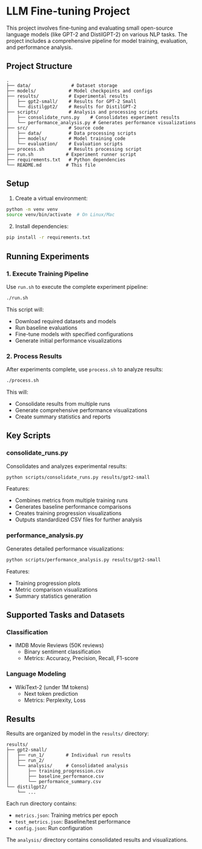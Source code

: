 # LLM Fine-tuning Project

This project involves fine-tuning and evaluating small open-source language models (like GPT-2 and DistilGPT-2) on various NLP tasks. The project includes a comprehensive pipeline for model training, evaluation, and performance analysis.

## Project Structure

```
.
├── data/               # Dataset storage
├── models/            # Model checkpoints and configs
├── results/           # Experimental results
│   ├── gpt2-small/    # Results for GPT-2 Small
│   └── distilgpt2/    # Results for DistilGPT-2
├── scripts/           # Analysis and processing scripts
│   ├── consolidate_runs.py    # Consolidates experiment results
│   └── performance_analysis.py # Generates performance visualizations
├── src/               # Source code
│   ├── data/          # Data processing scripts
│   ├── models/        # Model training code
│   └── evaluation/    # Evaluation scripts
├── process.sh         # Results processing script
├── run.sh            # Experiment runner script
├── requirements.txt   # Python dependencies
└── README.md         # This file
```

## Setup

1. Create a virtual environment:
```bash
python -m venv venv
source venv/bin/activate  # On Linux/Mac
```

2. Install dependencies:
```bash
pip install -r requirements.txt
```

## Running Experiments

### 1. Execute Training Pipeline
Use `run.sh` to execute the complete experiment pipeline:
```bash
./run.sh
```

This script will:
- Download required datasets and models
- Run baseline evaluations
- Fine-tune models with specified configurations
- Generate initial performance visualizations

### 2. Process Results
After experiments complete, use `process.sh` to analyze results:
```bash
./process.sh
```

This will:
- Consolidate results from multiple runs
- Generate comprehensive performance visualizations
- Create summary statistics and reports

## Key Scripts

### consolidate_runs.py
Consolidates and analyzes experimental results:
```bash
python scripts/consolidate_runs.py results/gpt2-small
```

Features:
- Combines metrics from multiple training runs
- Generates baseline performance comparisons
- Creates training progression visualizations
- Outputs standardized CSV files for further analysis

### performance_analysis.py
Generates detailed performance visualizations:
```bash
python scripts/performance_analysis.py results/gpt2-small
```

Features:
- Training progression plots
- Metric comparison visualizations
- Summary statistics generation

## Supported Tasks and Datasets

### Classification
- IMDB Movie Reviews (50K reviews)
  - Binary sentiment classification
  - Metrics: Accuracy, Precision, Recall, F1-score

### Language Modeling
- WikiText-2 (under 1M tokens)
  - Next token prediction
  - Metrics: Perplexity, Loss

## Results

Results are organized by model in the `results/` directory:
```
results/
├── gpt2-small/
│   ├── run_1/        # Individual run results
│   ├── run_2/
│   └── analysis/     # Consolidated analysis
│       ├── training_progression.csv
│       ├── baseline_performance.csv
│       └── performance_summary.csv
└── distilgpt2/
    └── ...
```

Each run directory contains:
- `metrics.json`: Training metrics per epoch
- `test_metrics.json`: Baseline/test performance
- `config.json`: Run configuration

The `analysis/` directory contains consolidated results and visualizations.
